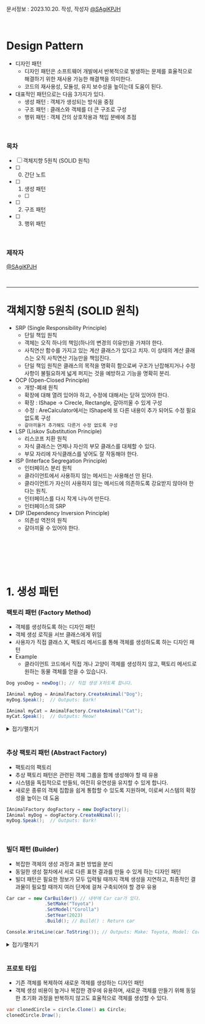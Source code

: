 문서정보 : 2023.10.20. 작성, 작성자 [@SAgiKPJH](https://github.com/SAgiKPJH)

<br>

# Design Pattern

- 디자인 패턴
  - 디자인 패턴은 소프트웨어 개발에서 반복적으로 발생하는 문제를 효율적으로 해결하기 위한 재사용 가능한 해결책을 의미한다.
  - 코드의 재사용성, 모듈성, 유지 보수성을 높이는데 도움이 된다.
- 대표적인 패턴으로는 다음 3가지가 있다.
  - 생성 패턴 : 객체가 생성되는 방식을 중점
  - 구조 패턴 : 클래스와 객체를 더 큰 구조로 구성
  - 행위 패턴 : 객체 간의 상호작용과 책임 분배에 초점

<br>

### 목차

- [ ] 객체지향 5원칙 (SOLID 원칙)
- [ ] 0. 간단 노트
- [ ] 1. 생성 패턴
  - [ ] 
- [ ] 2. 구조 패턴
- [ ] 3. 행위 패턴

<br>

### 제작자
[@SAgiKPJH](https://github.com/SAgiKPJH)


<br>

---

# 객체지향 5원칙 (SOLID 원칙)

- SRP (Single Responsibility Principle)
  - 단일 책임 원칙
  - 객체는 오직 하나의 책임(하나의 변경의 이유만)을 가져야 한다.
  - 사칙연산 함수를 가지고 있는 계산 클래스가 있다고 치자. 이 상태의 계산 클래스는 오직 사칙연산 기능만을 책임진다.
  - 단일 책임 원칙은 클래스의 목적을 명확히 함으로써 구조가 난잡해지거나 수정 사항이 불필요하게 넓게 퍼지는 것을 예방하고 기능을 명확히 분리.
- OCP (Open-Closed Principle)
  - 개방-폐쇄 원칙
  - 확장에 대해 열려 있어야 하고, 수정에 대해서는 닫혀 있어야 한다.
  - 확장 : IShape -> Cirecle, Rectangle, 갈아끼울 수 있게 구성
  - 수정 : AreCalculator에서는 IShape에 또 다른 내용이 추가 되어도 수정 필요 없도록 구성
  - `갈아끼울거 추가해도 다른거 수정 없도록 구성`
- LSP (Liskov Substitution Principle)
  - 리스코프 치환 원칙
  - 자식 클래스는 언제나 자신의 부모 클래스를 대체할 수 있다.
  - 부모 자리에 자식클래스를 넣어도 잘 작동해야 한다.
- ISP (Interface Segregation Principle)
  - 인터페이스 분리 원칙
  - 클라이언트에서 사용하지 않는 메서드는 사용해선 안 된다. 
  - 클라이언트가 자신이 사용하지 않는 메서드에 의존하도록 강요받지 않아야 한다는 원칙.
  - 인터페이스를 다시 작게 나누어 만든다.
  - 인터페이스의 SRP
- DIP (Dependency Inversion Principle)
  - 의존성 역전의 원칙
  - 갈아끼울 수 있어야 한다.

<br><br>


<br><br>

# 1. 생성 패턴

### 팩토리 패턴 (Factory Method)

- 객체를 생성하도록 하는 디자인 패턴
- 객체 생성 로직을 서브 클래스에게 위임
- 사용자가 직접 클래스 X, 팩토리 메서드를 통해 객체를 생성하도록 하는 디자인 패턴
- Example
  - 클라이언트 코드에서 직접 개나 고양이 객체를 생성하지 않고, 팩토리 메서드로 원하는 동물 객체를 얻을 수 있습니다.
```cs
Dog youDog = newDog(); // 직접 생성 X하도록 합니다.

IAnimal myDog = AnimalFactory.CreateAnimal("Dog");
myDog.Speak();  // Outputs: Bark!

IAnimal myCat = AnimalFactory.CreateAnimal("Cat");
myCat.Speak();  // Outputs: Meow!
```

<details><summary>접기/펼치기</summary>

- Code
```cs
public interface IAnimal
{
    void Speak();
}

public class Dog : IAnimal
{
    public void Speak()
    {
        Console.WriteLine("Bark!");
    }
}

public class Cat : IAnimal
{
    public void Speak()
    {
        Console.WriteLine("Meow!");
    }
}

public static class AnimalFactory
{
   public static IAnimal CreateAnimal(string animalType)
   {
       switch (animalType)
       {
           case "Dog":
               return new Dog();
           case "Cat":
               return new Cat();
           default:
               throw new ArgumentException("Invalid animal type");
       }
   }
}
```

</details>

<br>


### 추상 팩토리 패턴 (Abstract Factory)
- 팩토리의 팩토리
- 추상 팩토리 패턴은 관련된 객체 그룹을 함께 생성해야 할 때 유용
- 시스템을 독립적으로 만들되, 여전히 유연성을 유지할 수 있게 합니다.
- 새로운 종류의 객체 집합을 쉽게 통합할 수 있도록 지원하며, 이로써 시스템의 확장성을 높이는 데 도움
```cs
IAnimalFactory dogFactory = new DogFactory();
IAnimal myDog = dogFactory.CreateANimal();
myDog.Speak();  // Outputs: Bark!
```

<br>

### 빌더 패턴 (Builder)

- 복잡한 객체의 생성 과정과 표현 방법을 분리
- 동일한 생성 절차에서 서로 다른 표현 결과를 만들 수 있게 하는 디자인 패턴
- 빌더 패턴은 필요한 정보가 모두 입력될 때까지 객체 생성을 지연하고, 최종적인 결과물이 필요할 때까지 여러 단계에 걸쳐 구축되어야 할 경우 유용
```cs
Car car = new CarBuilder() // 내부에 Car car가 있다.
              .SetMake("Toyota")
              .SetModel("Corolla")
              .SetYear(2023)
              .Build(); // Build() : Return car

Console.WriteLine(car.ToString()); // Outputs: Make: Toyota, Model: Corolla, Year: 2023, // Car 함수
```

<details><summary>접기/펼치기</summary>

- Code
```cs
public class Car
{
    public string Make { get; set; }
    public string Model { get; set; }
    public int Year { get; set; }

    public override string ToString()
    {
        return $"Make: {Make}, Model: {Model}, Year: {Year}";
    }
}

public class CarBuilder
{
   private Car _car;

   public CarBuilder()
   {
       _car = new Car();
   }

   public CarBuilder SetMake(string make)
   {
       _car.Make = make;
       return this;
   }

   public CarBuilder SetModel(string model)
   {
       _car.Model = model;
       return this;
   }

   public CarBuilder SetYear(int year)
   {
       _car.Year = year;
       return this;
  }

  public Car Build()
  {
      return _car;
  }
}

```

</details>

<br>

### 프로토 타입

- 기존 객체를 복제하여 새로운 객체를 생성하는 디자인 패턴
- 객체 생성 비용이 높거나 복잡한 경우에 유용하며, 새로운 객체를 만들기 위해 동일한 초기화 과정을 반복하지 않고도 효율적으로 객체를 생성할 수 있다.
```cs
var clonedCircle = circle.Clone() as Circle;
clonedCircle.Draw();
```


<br>
